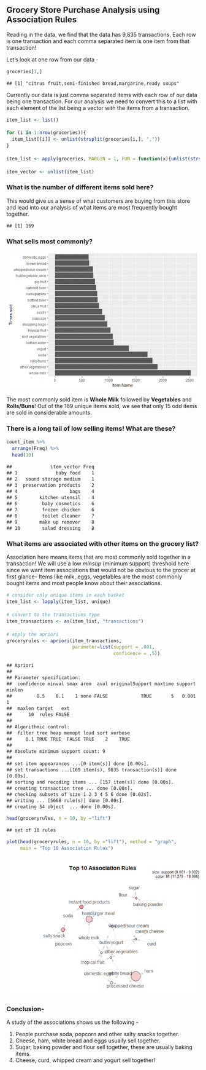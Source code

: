 Grocery Store Purchase Analysis using Association Rules
-------------------------------------------------------

Reading in the data, we find that the data has 9,835 transactions. Each
row is one transaction and each comma separated item is one item from
that transaction!

Let’s look at one row from our data -

``` r
groceries[1,]
```

    ## [1] "citrus fruit,semi-finished bread,margarine,ready soups"

Currently our data is just comma separated items with each row of our
data being one transaction. For our analysis we need to convert this to
a list with each element of the list being a vector with the items from
a transaction.

``` r
item_list <- list()

for (i in 1:nrow(groceries)){
  item_list[[i]] <- unlist(strsplit(groceries[i,], ","))
}

item_list <- apply(groceries, MARGIN = 1, FUN = function(x){unlist(strsplit(x, ","))})

item_vector <- unlist(item_list)
```

### What is the number of different items sold here?

This would give us a sense of what customers are buying from this store
and lead into our analysis of what items are most frequently bought
together.

    ## [1] 169

### What sells most commonly?

![](https://github.com/sagar-chadha/Coursework/blob/master/Repository_files/Association_Rules_files/figure-markdown_github/unnamed-chunk-5-1.png)

The most commonly sold item is **Whole Milk** followed by **Vegetables**
and **Rolls/Buns**! Out of the 169 unique items sold, we see that only
15 odd items are sold in considerable amounts.

### There is a long tail of low selling items! What are these?

``` r
count_item %>%
  arrange(Freq) %>%
  head(10)
```

    ##              item_vector Freq
    ## 1              baby food    1
    ## 2   sound storage medium    1
    ## 3  preservation products    2
    ## 4                   bags    4
    ## 5        kitchen utensil    4
    ## 6         baby cosmetics    6
    ## 7         frozen chicken    6
    ## 8         toilet cleaner    7
    ## 9        make up remover    8
    ## 10        salad dressing    8

### What items are associated with other items on the grocery list?

Association here means items that are most commonly sold together in a
transaction! We will use a low *minsup* (minimum support) threshold here
since we want item associations that would not be obvious to the grocer
at first glance- Items like milk, eggs, vegetables are the most commonly
bought items and most people know about their associations.

``` r
# consider only unique items in each basket
item_list <- lapply(item_list, unique)

# convert to the transactions type
item_transactions <- as(item_list, "transactions")

# apply the apriori
groceryrules <- apriori(item_transactions,
                        parameter=list(support = .001,
                                       confidence = .5))
```

    ## Apriori
    ## 
    ## Parameter specification:
    ##  confidence minval smax arem  aval originalSupport maxtime support minlen
    ##         0.5    0.1    1 none FALSE            TRUE       5   0.001      1
    ##  maxlen target   ext
    ##      10  rules FALSE
    ## 
    ## Algorithmic control:
    ##  filter tree heap memopt load sort verbose
    ##     0.1 TRUE TRUE  FALSE TRUE    2    TRUE
    ## 
    ## Absolute minimum support count: 9 
    ## 
    ## set item appearances ...[0 item(s)] done [0.00s].
    ## set transactions ...[169 item(s), 9835 transaction(s)] done [0.00s].
    ## sorting and recoding items ... [157 item(s)] done [0.00s].
    ## creating transaction tree ... done [0.00s].
    ## checking subsets of size 1 2 3 4 5 6 done [0.02s].
    ## writing ... [5668 rule(s)] done [0.00s].
    ## creating S4 object  ... done [0.00s].

``` r
head(groceryrules, n = 10, by ="lift")
```

    ## set of 10 rules

``` r
plot(head(groceryrules, n = 10, by ="lift"), method = "graph", 
     main = "Top 10 Association Rules")
```

![](https://github.com/sagar-chadha/Coursework/blob/master/Repository_files/Association_Rules_files/figure-markdown_github/unnamed-chunk-7-1.png)

### Conclusion-

A study of the associations shows us the following - <br>

1.  People purchase soda, popcorn and other salty snacks together.
2.  Cheese, ham, white bread and eggs usually sell together.
3.  Sugar, baking powder and flour sell together, these are usually
    baking items.
4.  Cheese, curd, whipped cream and yogurt sell together!
